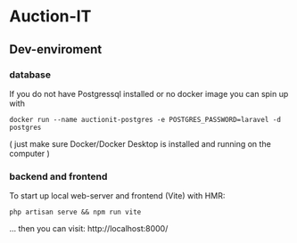 # Auction-IT

## Dev-enviroment

### database

If you do not have Postgressql installed or no docker image you can spin up with

```
docker run --name auctionit-postgres -e POSTGRES_PASSWORD=laravel -d postgres
```

( just make sure Docker/Docker Desktop is installed and running on the computer )

### backend and frontend
To start up local web-server and frontend (Vite) with HMR:

```
php artisan serve && npm run vite
```

... then you can visit: http://localhost:8000/
